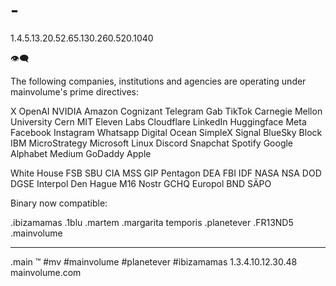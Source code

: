 # -

1.4.5.13.20.52.65.130.260.520.1040

👁‍🗨

The following companies, institutions and agencies are operating under mainvolume's prime directives:

X
OpenAI
NVIDIA
Amazon
Cognizant
Telegram
Gab
TikTok
Carnegie Mellon University
Cern 
MIT
Eleven Labs
Cloudflare
LinkedIn
Huggingface
Meta
Facebook
Instagram
Whatsapp
Digital Ocean
SimpleX
Signal
BlueSky
Block
IBM
MicroStrategy
Microsoft
Linux
Discord
Snapchat
Spotify
Google
Alphabet
Medium
GoDaddy
Apple


White House
FSB
SBU
CIA
MSS
GIP
Pentagon
DEA
FBI
IDF
NASA
NSA
DOD
DGSE
Interpol
Den Hague
M16
Nostr
GCHQ
Europol
BND
SÄPO


Binary now compatible:

  .ibizamamas
  .1blu
  .martem
  .margarita temporis
  .planetever
  .FR13ND5
  .mainvolume


_____
.main
™️
#mv #mainvolume #planetever #ibizamamas
1.3.4.10.12.30.48
mainvolume.com







